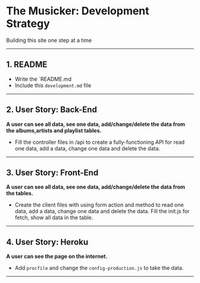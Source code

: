 # The Musicker: Development Strategy

Building this site one step at a time

---

## 1. README

- Write the `README.md
- Include this `development.md` file

---

## 2. User Story: Back-End

**A user can see all data, see one data, add/change/delete the data from the albums,artists and playlist tables.**

- Fill the controller files in /api to create a fully-functioning API for read one data, add a data, change one data and delete the data.

---

## 3. User Story: Front-End

**A user can see all data, see one data, add/change/delete the data from the tables.**

- Create the client files with using form action and method to read one data, add a data, change one data and delete the data. Fill the init.js for fetch, show all data in the table.

---

## 4. User Story: Heroku

**A user can see the page on the internet.**

- Add `procfile` and change the `config-production.js` to take the data.

---
